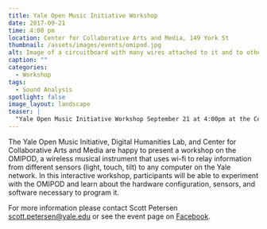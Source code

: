 ```yaml
---
title: Yale Open Music Initiative Workshop
date: 2017-09-21
time: 4:00 pm
location: Center for Collaborative Arts and Media, 149 York St
thumbnail: /assets/images/events/omipod.jpg
alt: Image of a circuitboard with many wires attached to it and to other circuitboards.
caption: ""
categories: 
  - Workshop
tags:
  - Sound Analysis
spotlight: false 
image_layout: landscape
teaser: |
  "Yale Open Music Initiative Workshop September 21 at 4:00pm at the Center for Collaborative Arts and Media, 149 York St. The Yale Open Music Initiative, Digital Humanities Lab, and Center for..."
---
```

   
The Yale Open Music Initiative, Digital Humanities Lab, and Center for Collaborative Arts and Media are happy to present a workshop on the OMIPOD, a wireless musical instrument that uses wi-fi to relay information from different sensors (light, touch, tilt) to any computer on the Yale network. In this interactive workshop, participants will be able to experiment with the OMIPOD and learn about the hardware configuration, sensors, and software necessary to program it.
   
For more information please contact Scott Petersen [scott.petersen@yale.edu](mailto:scott.petersen@yale.edu) or see the event page on [Facebook](https://www.facebook.com/events/1058338124303703/?context=create&amp;previousaction=create&amp;source=5&amp;page_id_source=789446831098404&amp;sid_create=1295108810&amp;action_history=[%7B%22surface%22%3A%22page%22%2C%22mechanism%22%3A%22main_list%22%2C%22extra_data%22%3A%22%7B%5C%22page_id%5C%22%3A789446831098404%2C%5C%22tour_id%5C%22%3Anull%7D%22%7D%2C%7B%22surface%22%3A%22create_dialog%22%2C%22mechanism%22%3A%22page_create_dialog%22%2C%22extra_data%22%3A[]%7D]&amp;has_source=1).